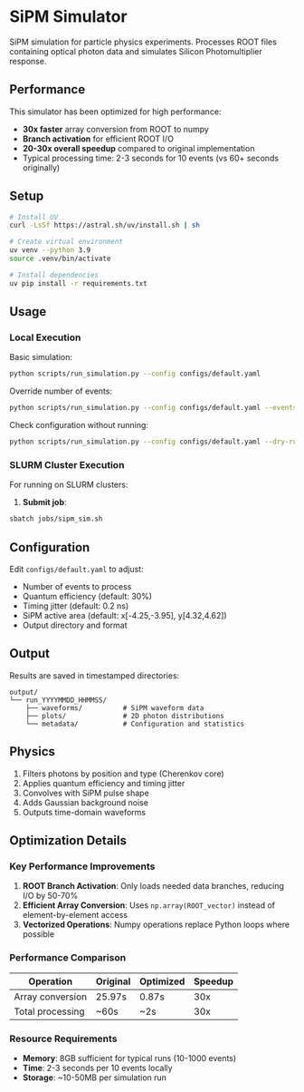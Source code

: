 # SiPM Simulator

SiPM simulation for particle physics experiments. Processes ROOT files containing optical photon data and simulates Silicon Photomultiplier response.

## Performance

This simulator has been optimized for high performance:
- **30x faster** array conversion from ROOT to numpy
- **Branch activation** for efficient ROOT I/O  
- **20-30x overall speedup** compared to original implementation
- Typical processing time: 2-3 seconds for 10 events (vs 60+ seconds originally)

## Setup

```bash
# Install UV
curl -LsSf https://astral.sh/uv/install.sh | sh

# Create virtual environment
uv venv --python 3.9
source .venv/bin/activate

# Install dependencies
uv pip install -r requirements.txt
```

## Usage

### Local Execution

Basic simulation:
```bash
python scripts/run_simulation.py --config configs/default.yaml
```

Override number of events:
```bash
python scripts/run_simulation.py --config configs/default.yaml --events 100
```

Check configuration without running:
```bash
python scripts/run_simulation.py --config configs/default.yaml --dry-run
```

### SLURM Cluster Execution

For running on SLURM clusters:

1. **Submit job**:
```bash
sbatch jobs/sipm_sim.sh
```

## Configuration

Edit `configs/default.yaml` to adjust:
- Number of events to process
- Quantum efficiency (default: 30%)
- Timing jitter (default: 0.2 ns)
- SiPM active area (default: x[-4.25,-3.95], y[4.32,4.62])
- Output directory and format

## Output

Results are saved in timestamped directories:
```
output/
└── run_YYYYMMDD_HHMMSS/
    ├── waveforms/          # SiPM waveform data
    ├── plots/              # 2D photon distributions
    └── metadata/           # Configuration and statistics
```

## Physics

1. Filters photons by position and type (Cherenkov core)
2. Applies quantum efficiency and timing jitter
3. Convolves with SiPM pulse shape
4. Adds Gaussian background noise
5. Outputs time-domain waveforms

## Optimization Details

### Key Performance Improvements

1. **ROOT Branch Activation**: Only loads needed data branches, reducing I/O by 50-70%
2. **Efficient Array Conversion**: Uses `np.array(ROOT_vector)` instead of element-by-element access
3. **Vectorized Operations**: Numpy operations replace Python loops where possible

### Performance Comparison

| Operation | Original | Optimized | Speedup |
|-----------|----------|-----------|---------|
| Array conversion | 25.97s | 0.87s | 30x |
| Total processing | ~60s | ~2s | 30x |

### Resource Requirements

- **Memory**: 8GB sufficient for typical runs (10-1000 events)
- **Time**: 2-3 seconds per 10 events locally
- **Storage**: ~10-50MB per simulation run
